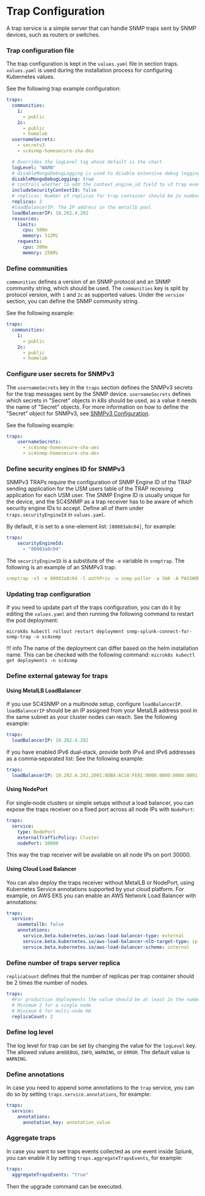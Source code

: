 # Trap Configuration

A trap service is a simple server that can handle SNMP traps sent by SNMP devices, such as routers or switches.   

### Trap configuration file

The trap configuration is kept in the `values.yaml` file in section traps.
`values.yaml` is used during the installation process for configuring Kubernetes values.

See the following trap example configuration:
```yaml
traps:
  communities:
    1:
      - public 
    2c:
      - public
      - homelab
  usernameSecrets:
    - secretv3
    - sc4snmp-homesecure-sha-des

  # Overrides the logLevel tag whose default is the chart
  logLevel: "WARN"
  # disableMongoDebugLogging is used to disable extensive debug logging for MongoDB+pymongo while logLevel is set to DEBUG.
  disableMongoDebugLogging: true
  # controls whether to add the context_engine_id field to v3 trap events
  includeSecurityContextId: false
  # replicas: Number of replicas for trap container should be 2x number of nodes
  replicas: 2
  #loadBalancerIP: The IP address in the metallb pool
  loadBalancerIP: 10.202.4.202
  resources: 
    limits:
      cpu: 500m
      memory: 512Mi
    requests:
      cpu: 200m
      memory: 256Mi  
```

### Define communities 
`communities` defines a version of an SNMP protocol and an SNMP community string, which should be used. 
The `communities` key is split by protocol version, with `1` and `2c` as supported values. Under the `version` section, you can define the SNMP community string.

See the following example: 
```yaml
traps:
  communities:
    1:
      - public 
    2c:
      - public
      - homelab
```

### Configure user secrets for SNMPv3 
The `usernameSecrets` key in the `traps` section defines the SNMPv3 secrets for the trap messages sent by the SNMP device. 
`usernameSecrets` defines which secrets in "Secret" objects in k8s should be used, as a value it needs the name of "Secret" objects. 
For more information on how to define the "Secret" object for SNMPv3, see [SNMPv3 Configuration](snmpv3-configuration.md).

See the following example:
```yaml
traps:
    usernameSecrets:
      - sc4snmp-homesecure-sha-aes
      - sc4snmp-homesecure-sha-des
```   

### Define security engines ID for SNMPv3

SNMPv3 TRAPs require the configuration of SNMP Engine ID of the TRAP sending application for the USM users table of 
the TRAP receiving application for each USM user. The SNMP Engine ID is usually unique for the device, and the SC4SNMP 
as a trap receiver has to be aware of which security engine IDs to accept. Define all of them under `traps.securityEngineId` 
in `values.yaml`.

By default, it is set to a one-element list: `[80003a8c04]`, for example: 

```yaml
traps:
    securityEngineId: 
      - "80003a8c04"
```

The `securityEngineID` is a substitute of the `-e` variable in `snmptrap`.
The following is an example of an SNMPv3 trap:

```yaml
snmptrap -v3 -e 80003a8c04 -l authPriv -u snmp-poller -a SHA -A PASSWORD1 -x AES -X PASSWORD1 10.202.13.233 '' 1.3.6.1.2.1.2.2.1.1.1
```

### Updating trap configuration
If you need to update part of the traps configuration, you can do it by editing the `values.yaml` and then running the following command to restart the pod deployment:
```
microk8s kubectl rollout restart deployment snmp-splunk-connect-for-snmp-trap -n sc4snmp
```

!!! info 
    The name of the deployment can differ based on the helm installation name. 
    This can be checked with the following command: 
    ```
    microk8s kubectl get deployments -n sc4snmp
    ```

### Define external gateway for traps

#### Using MetalLB LoadBalancer

If you use SC4SNMP on a multinode setup, configure `loadBalancerIP`.
`loadBalancerIP` should be an IP assigned from your MetalLB address pool in the same subnet as your cluster nodes can reach.
See the following example:

```yaml
traps:
  loadBalancerIP: 10.202.4.202
```
If you have enabled IPv6 dual‑stack, provide both IPv4 and IPv6 addresses as a comma‑separated list:
See the following example:

```yaml
traps:
  loadBalancerIP: 10.202.4.202,2001:0DB8:AC10:FE01:0000:0000:0000:0001
```

#### Using NodePort

For single‑node clusters or simple setups without a load balancer, you can expose the traps receiver on a fixed port across all node IPs with `NodePort`:

```yaml
traps:
  service: 
    type: NodePort
    externalTrafficPolicy: Cluster
    nodePort: 30000
```

This way the trap receiver will be available on all node IPs on port 30000.

#### Using Cloud Load Balancer

You can also deploy the traps receiver without MetalLB or NodePort, using Kubernetes Service annotations supported by your cloud platform.
For example, on AWS EKS you can enable an AWS Network Load Balancer with annotations:

```yaml
traps:
  service:
    usemetallb: false
    annotations:
      service.beta.kubernetes.io/aws-load-balancer-type: external
      service.beta.kubernetes.io/aws-load-balancer-nlb-target-type: ip
      service.beta.kubernetes.io/aws-load-balancer-scheme: internal
```


### Define number of traps server replica

`replicaCount` defines that the number of replicas per trap container should be 2 times the number of nodes.

```yaml
traps:
  #For production deployments the value should be at least 2x the number of nodes
  # Minimum 2 for a single node
  # Minimum 6 for multi-node HA
  replicaCount: 2
```

### Define log level
The log level for trap can be set by changing the value for the `logLevel` key. The allowed values are`DEBUG`, `INFO`, `WARNING`, or `ERROR`. 
The default value is `WARNING`.

### Define annotations
In case you need to append some annotations to the `trap` service, you can do so by setting `traps.service.annotations`, for example:

```yaml
traps:
  service:
    annotations:
      annotation_key: annotation_value
```

### Aggregate traps
In case you want to see traps events collected as one event inside Splunk, you can enable it by setting `traps.aggregateTrapsEvents`, for example:
```yaml
traps:
  aggregateTrapsEvents: "true"
```
Then the upgrade command can be executed.